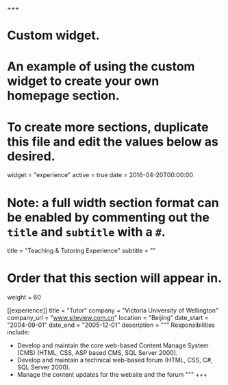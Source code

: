 +++
# Custom widget.
# An example of using the custom widget to create your own homepage section.
# To create more sections, duplicate this file and edit the values below as desired.
widget = "experience"
active = true
date = 2016-04-20T00:00:00

# Note: a full width section format can be enabled by commenting out the `title` and `subtitle` with a `#`.
title = "Teaching & Tutoring Experience"
subtitle = ""

# Order that this section will appear in.
weight = 60

[[experience]]
  title = "Tutor"
  company = "Victoria University of Wellington"
  company_url = "www.siteview.com.cn"
  location = "Beijing"
  date_start = "2004-09-01"
  date_end = "2005-12-01"
  description = """
  Responsibilities include:

  * Develop and maintain the core web-based Content Manage System (CMS) (HTML, CSS, ASP based CMS, SQL Server 2000).
  * Develop and maintain a technical web-based forum (HTML, CSS, C#, SQL Server 2000).
  * Manage the content updates for the website and the forum
  """
+++
